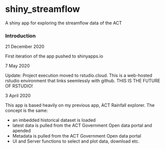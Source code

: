 # shiny_streamflow
A shiny app for exploring the streamflow data of the ACT

### Introduction

21 December 2020

First iteration of the app pushed to shinyapps.io

7 May 2020

Update: Project execution moved to rstudio.cloud. This is a web-hosted rstudio environment that links seemlessly with github. THIS IS THE FUTURE OF RSTUDIO!

3 April 2020

This app is based heavily on my previous app, ACT Rainfall explorer. The concept is the same:

* an imbedded historical dataset is loaded
* latest data is pulled from the ACT Government Open data portal and apended
* Metadata is pulled from the ACT Government Open data portal
* UI and Server functions to select and plot data, download etc.


